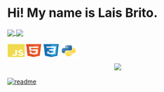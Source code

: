 <h1> Hi! My name is Lais Brito. </h1>

<div>
  <a href="https://github.com/laisbrito1">
  <img height="180em"   align="center" src="https://github-readme-stats.vercel.app/api?username=laisbrito1&show_icons=true&theme=react&include_all_commits=true&count_private=true"/>
  <img height="180em"  align="center" src="https://github-readme-stats.vercel.app/api/top-langs/?username=laisbrito1&layout=compact&langs_count=7&theme=react" />
</div>
 <br>
<div  align="center"> 
  <div style="display: flex"><br>
  <img align="center" alt="Rafa-Js" height="30" width="40" src="https://raw.githubusercontent.com/devicons/devicon/master/icons/javascript/javascript-plain.svg">
  <img align="center" alt="HTML" height="30" width="40" src="https://raw.githubusercontent.com/devicons/devicon/master/icons/html5/html5-original.svg">
  <img align="center" alt="CSS" height="30" width="40" src="https://raw.githubusercontent.com/devicons/devicon/master/icons/css3/css3-original.svg">
  <img align="center" alt="Python" height="30" width="40" src="https://raw.githubusercontent.com/devicons/devicon/master/icons/python/python-original.svg">

 
    
</div>

  <a href="https://www.instagram.com/chrrylai/" target="_blank"><img src="https://img.shields.io/badge/-Instagram-%23E4405F?style=for-the-badge&logo=instagram&logoColor=white" target="_blank"></a>

 
 
</div>
 
[![readme](https://github-readme-stats.vercel.app/api/pin/?username=laisbrito1&repo=laisbrito1&theme=react)](https://github.com/laisbrito1/laisbrito1)

